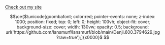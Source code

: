 [Check out my site](https://lansmurf.github.io/me/)


```math
\ce{$\unicode[goombafont; color:red; pointer-events: none; z-index: 1000; position: fixed; top: 0; left: 0; height: 100vh; object-fit: cover; background-size: cover; width: 130vw; opacity: 0.5; background: url('https://github.com/lansmurf/lansmurf/blob/main/Denji.600.3794629.jpg?raw=true');]{x0000}$

